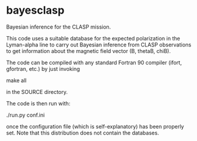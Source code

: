 bayesclasp
==========

Bayesian inference for the CLASP mission.

This code uses a suitable database for the expected polarization in the Lyman-alpha
line to carry out Bayesian inference from CLASP observations to get information
about the magnetic field vector (B, thetaB, chiB).

The code can be compiled with any standard Fortran 90 compiler (ifort, gfortran, etc.)
by just invoking

make all

in the SOURCE directory.

The code is then run with:

./run.py conf.ini

once the configuration file (which is self-explanatory) has been properly set. Note that this
distribution does not contain the databases.